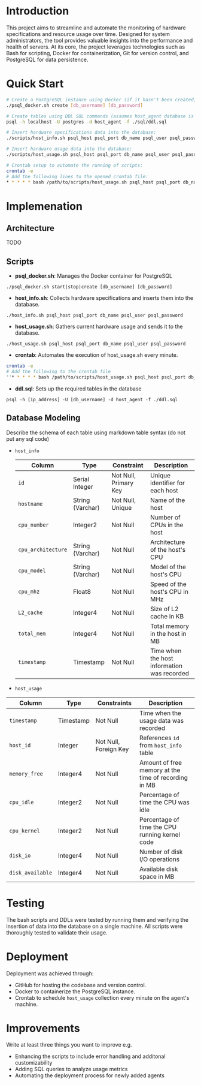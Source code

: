 # Introduction
This project aims to streamline and automate the monitoring of hardware specifications and resource usage over time. Designed for system administrators, the tool provides valuable insights into the performance and health of servers. At its core, the project leverages technologies such as Bash for scripting, Docker for containerization, Git for version control, and PostgreSQL for data persistence.

# Quick Start
```bash
# Create a PostgreSQL instance using Docker (if it hasn't been created, otherwise use the start command):
./psql_docker.sh create [db_username] [db_password]

# Create tables using DDL SQL commands (assumes host_agent database is already created):
psql -h localhost -U postgres -d host_agent -f ./sql/ddl.sql

# Insert hardware specifications data into the database:
./scripts/host_info.sh psql_host psql_port db_name psql_user psql_password

# Insert hardware usage data into the database:
./scripts/host_usage.sh psql_host psql_port db_name psql_user psql_password

# Crontab setup to automate the running of scripts:
crontab -e
# Add the following lines to the opened crontab file:
* * * * * bash /path/to/scripts/host_usage.sh psql_host psql_port db_name psql_user psql_password
```

# Implemenation
## Architecture
TODO

## Scripts
- **psql_docker.sh**: Manages the Docker container for PostgreSQL
```
./psql_docker.sh start|stop|create [db_username] [db_password]
```
- **host_info.sh**: Collects hardware specifications and inserts them into the database.
```
./host_info.sh psql_host psql_port db_name psql_user psql_password
```
- **host_usage.sh**: Gathers current hardware usage and sends it to the database.
```
./host_usage.sh psql_host psql_port db_name psql_user psql_password
```
- **crontab**: Automates the execution of host_usage.sh every minute.
```bash
crontab -e
# Add the following to the crontab file
''* * * * * bash /path/to/scripts/host_usage.sh psql_host psql_port db_name psql_user psql_password''
```
- **ddl.sql**: Sets up the required tables in the database
```
psql -h [ip_address] -U [db_username] -d host_agent -f ./ddl.sql
```

## Database Modeling
Describe the schema of each table using markdown table syntax (do not put any sql code)
- `host_info`

  | Column             | Type                    | Constraint            | Description                                 |
  |--------------------|-------------------------|-----------------------|---------------------------------------------|
  | `id`               | Serial Integer          | Not Null, Primary Key | Unique identifier for each host             |
  | `hostname`         | String (Varchar)        | Not Null, Unique      | Name of the host                            |
  | `cpu_number`       | Integer2                | Not Null              | Number of CPUs in the host                  |
  | `cpu_architecture` | String (Varchar)        | Not Null              | Architecture of the host's CPU              |
  | `cpu_model`        | String (Varchar)        | Not Null              | Model of the host's CPU                     |
  | `cpu_mhz`          | Float8                  | Not Null              | Speed of the host's CPU in MHz              |
  | `L2_cache`         | Integer4                | Not Null              | Size of L2 cache in KB                      |
  | `total_mem`        | Integer4                | Not Null              | Total memory in the host in MB              |
  | `timestamp`        | Timestamp | Not Null              | Time when the host information was recorded |

- `host_usage`

| Column            | Type      | Constraints           | Description                              |
|-------------------|-----------|-----------------------|------------------------------------------|
| `timestamp`       | Timestamp | Not Null              | Time when the usage data was recorded                |
| `host_id`         | Integer   | Not Null, Foreign Key | References `id` from `host_info` table               |
| `memory_free`     | Integer4  | Not Null              | Amount of free memory at the time of recording in MB |
| `cpu_idle`        | Integer2  | Not Null              | Percentage of time the CPU was idle            |
| `cpu_kernel`      | Integer2  | Not Null              | Percentage of time the CPU running kernel code |
| `disk_io`         | Integer4  | Not Null              | Number of disk I/O operations |
| `disk_available`  | Integer4  | Not Null              | Available disk space in MB |

# Testing
The bash scripts and DDLs were tested by running them and verifying the insertion of data into the database on a single machine. All scripts were thoroughly tested to validate their usage.

# Deployment
Deployment was achieved through:

- GitHub for hosting the codebase and version control.
- Docker to containerize the PostgreSQL instance.
- Crontab to schedule `host_usage` collection every minute on the agent's machine.

# Improvements
Write at least three things you want to improve
e.g.
- Enhancing the scripts to include error handling and additonal customizability
- Adding SQL queries to analyze usage metrics
- Automating the deployment process for newly added agents
